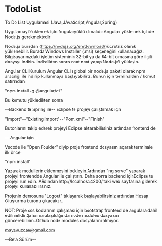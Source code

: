 # TodoList
To Do List Uygulamasi (Java,JAvaScript,Angular,Spring)


Uygulamayi Yuklemek için Angularyüklü olmalıdır.Anguları yüklemek içinde Node.js gerekmektedir

Node.js buradan (https://nodejs.org/en/download/)ücretsiz olarak yüklenebilir. 
Burada Windows Installer (.msi) seçeneğini kullanacağız. 
Bilgisayarınızdaki işletim sisteminin 32-bit ya da 64-bit olmasına göre ilgili dosyayı indirin.
İndirdikten sonra next next yapıp Node.js'i yükleyin.

Angular CLI Kurulum
Angular CLI ı global bir node.js paketi olarak npm  aracılığı ile indirip  kullanmaya başlayabiliriz. 
Bunun için terminalden / komut satırından

"npm install -g @angular/cli"

Bu komutu yükledikten sonra 

--Backend te Spring ile--
Eclipse te projeyi çalıştırmak için 

"Import"--"Existing Import"--"Pom.xml"--"Finish"

Butonlarını takip ederek projeyi Eclipse aktarabilirsiniz ardından frontend de

-- Angular için--

Vscode ile "Open Foulder" diyip proje frontend dosyasını açarak terminale ilk önce

"npm install"

Yazarak modullerin eklenmesini bekleyin.Ardından "ng serve" yaparak projeyi frontendde Angular ile çalıştırın.
Daha sonra backend içinEclipse te projeyi run edin. ARdından http://localhost:4200/ taki web sayfasına giderek projeyi kullanabilirsiniz.

Projenin demosuna "Logout" tıklayarak başlayabilirsiniz ardından Hesap Oluşturma butonu çıkacaktır..


NOT: Proje css kodlarının çalışması için bootstrap frontend de angulara dahil edilmelidir.Şahsıma ulaşıldığında node modules dosyasını gönderebilirim..Github node modules dosyalarını almıyor..

mayavuzcan@gmail.com

--Beta Sürüm--
